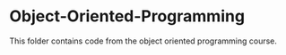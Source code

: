 # Object-Oriented-Programming

This folder contains code from the object oriented programming course.
